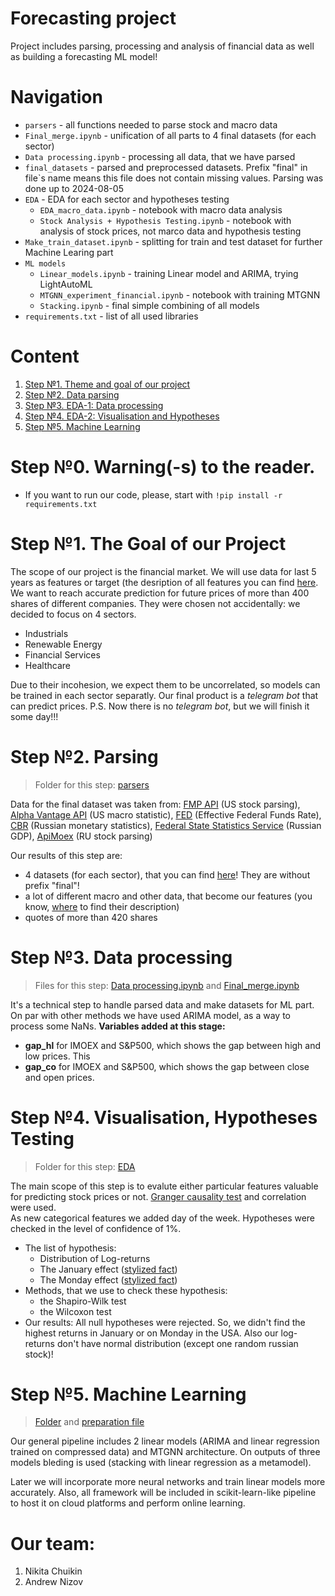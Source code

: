 # Forecasting project
Project includes parsing, processing and analysis of financial data as well as building a forecasting ML model!

# Navigation

- `parsers` - all functions needed to parse stock and macro data
- `Final_merge.ipynb` - unification of all parts to 4 final datasets (for each sector)
- `Data processing.ipynb` - processing all data, that we have parsed
- `final_datasets` - parsed and preprocessed datasets. Prefix "final" in file`s name means this file does not contain missing values. Parsing was done up to 2024-08-05
- `EDA` - EDA for each sector and hypotheses testing
  - `EDA_macro_data.ipynb` - notebook with macro data analysis
  - `Stock Analysis + Hypothesis Testing.ipynb` - notebook with analysis of stock prices, not marco data and hypothesis testing
- `Make_train_dataset.ipynb` - splitting for train and test dataset for further Machine Learing part
- `ML models`
  - `Linear_models.ipynb` - training Linear model and ARIMA, trying LightAutoML
  - `MTGNN_experiment_financial.ipynb` - notebook with training MTGNN
  - `Stacking.ipynb` - final simple combining of all models
- `requirements.txt` - list of all used libraries

# Content
1) [Step №1. Theme and goal of our project](#the-goal-of-our-project)
2) [Step №2. Data parsing](#parsing)
3) [Step №3. EDA-1: Data processing](#data-processing)
4) [Step №4. EDA-2: Visualisation and Hypotheses](#visualisation)
5) [Step №5. Machine Learning](#machine-learning)

# Step №0. Warning(-s) to the reader.
* If you want to run our code, please, start with `!pip install -r requirements.txt`
   
# Step №1. The Goal of our Project
The scope of our project is the financial market. We will use data for last 5 years as features or target (the desription of all features you can find [here](https://github.com/AnalyseOptimize/finance_project/blob/main/Data%20processing.ipynb). We want to reach accurate prediction for future prices of more than 400 shares of different companies. They were chosen not accidentally: we decided to focus on 4 sectors.
* Industrials
* Renewable Energy
* Financial Services
* Healthcare

Due to their incohesion, we expect them to be uncorrelated, so models can be trained in each sector separatly. Our final product is a _telegram bot_ that can predict prices. 
P.S. Now there is no _telegram bot_, but we will finish it some day!!!

# Step №2. Parsing
> Folder for this step: [parsers](https://github.com/AnalyseOptimize/finance_project/tree/main/parsers)

Data for the final dataset was taken from: [FMP API](https://site.financialmodelingprep.com/developer/docs) (US stock parsing), [Alpha Vantage API](https://www.alphavantage.co/) (US macro statistic), [FED](https://www.newyorkfed.org/markets/reference-rates/effr) (Effective Federal Funds Rate), [CBR](https://www.cbr.ru/statistics/) (Russian monetary statistics), [Federal State Statistics Service](https://eng.rosstat.gov.ru/) (Russian GDP), [ApiMoex](https://pypi.org/project/apimoex/) (RU stock parsing)

Our results of this step are:
* 4 datasets (for each sector), that you can find [here](https://github.com/AnalyseOptimize/finance_project/tree/main/final_datasets)! They are without prefix "final"!
* a lot of different macro and other data, that become our features (you know, [where](https://github.com/AnalyseOptimize/finance_project/blob/main/Data%20processing.ipynb) to find their description)
* quotes of more than 420 shares

# Step №3. Data processing
> Files for this step: [Data processing.ipynb](https://github.com/AnalyseOptimize/finance_project/blob/main/Data%20processing.ipynb) and [Final_merge.ipynb](https://github.com/AnalyseOptimize/finance_project/blob/main/Final_merge.ipynb)

It's a technical step to handle parsed data and make datasets for ML part. On par with other methods we have used ARIMA model, as a way to process some NaNs.
**Variables added at this stage:**
* **gap_hl** for IMOEX and S&P500, which shows the gap between high and low prices. This
* **gap_co** for IMOEX and S&P500, which shows the gap between close and open prices.

# Step №4. Visualisation, Hypotheses Testing
> Folder for this step: [EDA](https://github.com/AnalyseOptimize/finance_project/tree/main/EDA)

The main scope of this step is to evalute either particular features valuable for predicting stock prices or not. [Granger causality test](https://en.wikipedia.org/wiki/Granger_causality) and correlation were used.  
As new categorical features we added day of the week.
Hypotheses were checked in the level of confidence of 1%.
* The list of hypothesis:
     * Distribution of Log-returns
     * The January effect ([stylized fact](http://www.cs.ucl.ac.uk/fileadmin/UCL-CS/images/Research_Student_Information/RN_11_01.pdf))
     * The Monday effect ([stylized fact](http://www.cs.ucl.ac.uk/fileadmin/UCL-CS/images/Research_Student_Information/RN_11_01.pdf))
* Methods, that we use to check these hypothesis:
     * the Shapiro-Wilk test
     * the Wilcoxon test
* Our results:
  All null hypotheses were rejected. So, we didn't find the highest returns in January or on Monday in the USA. Also our log-returns don't have normal distribution (except one random russian stock)!

# Step №5. Machine Learning
> [Folder](https://github.com/AnalyseOptimize/finance_project/tree/main/ML%20models) and [preparation file](https://github.com/AnalyseOptimize/finance_project/blob/main/Make_train_dataset.ipynb)

Our general pipeline includes 2 linear models (ARIMA and linear regression trained on compressed data) and MTGNN architecture. On outputs of three models bleding is used (stacking with linear regression as a metamodel).

Later we will incorporate more neural networks and train linear models more accurately. Also, all framework will be included in scikit-learn-like pipeline to host it on cloud platforms and perform online learning.


# Our team:
1) Nikita Chuikin 
2) Andrew Nizov
